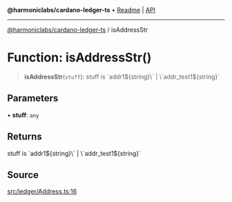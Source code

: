 **@harmoniclabs/cardano-ledger-ts** • [Readme](../README.md) \| [API](../globals.md)

***

[@harmoniclabs/cardano-ledger-ts](../README.md) / isAddressStr

# Function: isAddressStr()

> **isAddressStr**(`stuff`): stuff is \`addr1${string}\` | \`addr_test1${string}\`

## Parameters

• **stuff**: `any`

## Returns

stuff is \`addr1${string}\` | \`addr_test1${string}\`

## Source

[src/ledger/Address.ts:16](https://github.com/HarmonicLabs/cardano-ledger-ts/blob/d1659b0/src/ledger/Address.ts#L16)
